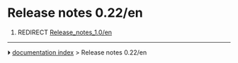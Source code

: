 # Release notes 0.22/en
1.  REDIRECT [Release_notes_1.0/en](Release_notes_1.0/en.md)



---
⏵ [documentation index](../README.md) > Release notes 0.22/en
